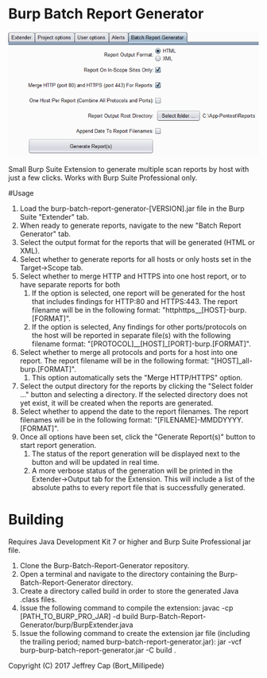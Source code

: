 # Burp Batch Report Generator
![Figure 1-1](extender-snapshot.png?raw=true "")

Small Burp Suite Extension to generate multiple scan reports by host with just a few clicks. Works with Burp Suite Professional only.

#Usage
1. Load the burp-batch-report-generator-[VERSION].jar file in the Burp Suite "Extender" tab.
2. When ready to generate reports, navigate to the new "Batch Report Generator" tab.
3. Select the output format for the reports that will be generated (HTML or XML).
4. Select whether to generate reports for all hosts or only hosts set in the Target->Scope tab.
5. Select whether to merge HTTP and HTTPS into one host report, or to have separate reports for both
	1. If the option is selected, one report will be generated for the host that includes findings for HTTP:80 and HTTPS:443. The report filename will be in the following format: "httphttps__[HOST]-burp.[FORMAT]".
	2. If the option is selected, Any findings for other ports/protocols on the host will be reported in separate file(s) with the following filename format: "[PROTOCOL]__[HOST]_[PORT]-burp.[FORMAT]".
6. Select whether to merge all protocols and ports for a host into one report. The report filename will be in the following format: "[HOST]_all-burp.[FORMAT]".
	1. This option automatically sets the "Merge HTTP/HTTPS" option.
7. Select the output directory for the reports by clicking the "Select folder ..." button and selecting a directory. If the selected directory does not yet exist, it will be created when the reports are generated.
8. Select whether to append the date to the report filenames. The report filenames will be in the following format: "[FILENAME]-MMDDYYYY.[FORMAT]".
9. Once all options have been set, click the "Generate Report(s)" button to start report generation.
	1. The status of the report generation will be displayed next to the button and will be updated in real time.
	2. A more verbose status of the generation will be printed in the Extender->Output tab for the Extension. This will include a list of the absolute paths to every report file that is successfully generated.

# Building
Requires Java Development Kit 7 or higher and Burp Suite Professional jar file.

1. Clone the Burp-Batch-Report-Generator repository.
2. Open a terminal and navigate to the directory containing the Burp-Batch-Report-Generator directory.
3. Create a directory called build in order to store the generated Java .class files.
4. Issue the following command to compile the extension: javac -cp [PATH_TO_BURP_PRO_JAR] -d build Burp-Batch-Report-Generator/burp/BurpExtender.java
5. Issue the following command to create the extension jar file (including the trailing period; named burp-batch-report-generator.jar): jar -vcf burp-burp-batch-report-generator.jar -C build .


Copyright (C) 2017 Jeffrey Cap (Bort_Millipede)
